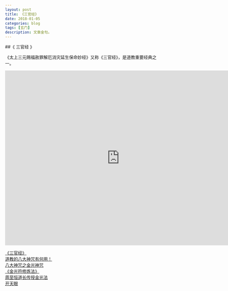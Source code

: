 ```yaml
---
layout: post
title: 《三官经》
date: 2018-01-05
categories: blog
tags: [玄门]
description: 文章金句。
---
```


##《 三官经 》

《太上三元赐福赦罪解厄消灾延生保命妙经》又称《三官经》，是道教重要经典之一。

<center><p><iframe id="b" class="b video_pc" src="https://static.hdslb.com/miniloader.swf?cid=10528329&aid=6473048" frameborder="0" width="750" height="572" allowfullscreen="true"></iframe></p>
</center>


[《三官经》](http://www.360doc.com/content/15/0907/17/8874353_497505224.shtml)<br>
[道教的八大神咒有何用！](http://www.sohu.com/a/134317028_362743)<br>
[八大神咒之金光神咒](https://tieba.baidu.com/p/3625652898?red_tag=3422214116)<br>
[《金光符修炼法》](http://www.zhouyizhanbu.com/bbs-18279-1-1.html)<br>
[周至恒道长传授金光法](https://tieba.baidu.com/p/4804598776?red_tag=2873248520)<br>
[开天眼](http://blog.sina.com.cn/s/blog_892f508d0102w32b.html)<br>
